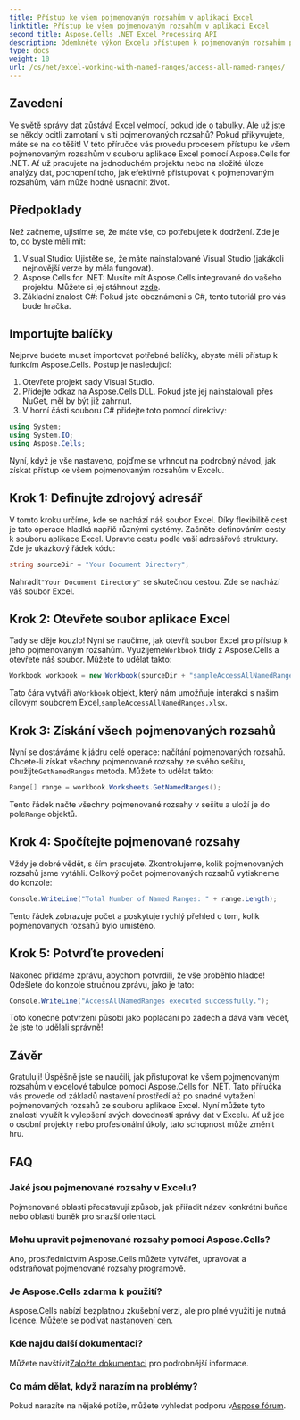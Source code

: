```yaml
---
title: Přístup ke všem pojmenovaným rozsahům v aplikaci Excel
linktitle: Přístup ke všem pojmenovaným rozsahům v aplikaci Excel
second_title: Aspose.Cells .NET Excel Processing API
description: Odemkněte výkon Excelu přístupem k pojmenovaným rozsahům pomocí našeho snadného průvodce pomocí Aspose.Cells pro .NET. Ideální pro správu dat.
type: docs
weight: 10
url: /cs/net/excel-working-with-named-ranges/access-all-named-ranges/
---
```

## Zavedení
Ve světě správy dat zůstává Excel velmocí, pokud jde o tabulky. Ale už jste se někdy ocitli zamotaní v síti pojmenovaných rozsahů? Pokud přikyvujete, máte se na co těšit! V této příručce vás provedu procesem přístupu ke všem pojmenovaným rozsahům v souboru aplikace Excel pomocí Aspose.Cells for .NET. Ať už pracujete na jednoduchém projektu nebo na složité úloze analýzy dat, pochopení toho, jak efektivně přistupovat k pojmenovaným rozsahům, vám může hodně usnadnit život.
## Předpoklady
Než začneme, ujistíme se, že máte vše, co potřebujete k dodržení. Zde je to, co byste měli mít:
1. Visual Studio: Ujistěte se, že máte nainstalované Visual Studio (jakákoli nejnovější verze by měla fungovat).
2.  Aspose.Cells for .NET: Musíte mít Aspose.Cells integrované do vašeho projektu. Můžete si jej stáhnout z[zde](https://releases.aspose.com/cells/net/).
3. Základní znalost C#: Pokud jste obeznámeni s C#, tento tutoriál pro vás bude hračka.
## Importujte balíčky
Nejprve budete muset importovat potřebné balíčky, abyste měli přístup k funkcím Aspose.Cells. Postup je následující:
1. Otevřete projekt sady Visual Studio.
2. Přidejte odkaz na Aspose.Cells DLL. Pokud jste jej nainstalovali přes NuGet, měl by být již zahrnut.
3. V horní části souboru C# přidejte toto pomocí direktivy:
```csharp
using System;
using System.IO;
using Aspose.Cells;
```
Nyní, když je vše nastaveno, pojďme se vrhnout na podrobný návod, jak získat přístup ke všem pojmenovaným rozsahům v Excelu.
## Krok 1: Definujte zdrojový adresář
V tomto kroku určíme, kde se nachází náš soubor Excel. Díky flexibilitě cest je tato operace hladká napříč různými systémy.
Začněte definováním cesty k souboru aplikace Excel. Upravte cestu podle vaší adresářové struktury. Zde je ukázkový řádek kódu:
```csharp
string sourceDir = "Your Document Directory";
```
 Nahradit`"Your Document Directory"` se skutečnou cestou. Zde se nachází váš soubor Excel.
## Krok 2: Otevřete soubor aplikace Excel
Tady se děje kouzlo! Nyní se naučíme, jak otevřít soubor Excel pro přístup k jeho pojmenovaným rozsahům.
 Využijeme`Workbook` třídy z Aspose.Cells a otevřete náš soubor. Můžete to udělat takto:
```csharp
Workbook workbook = new Workbook(sourceDir + "sampleAccessAllNamedRanges.xlsx");
```
Tato čára vytváří a`Workbook` objekt, který nám umožňuje interakci s naším cílovým souborem Excel,`sampleAccessAllNamedRanges.xlsx`. 
## Krok 3: Získání všech pojmenovaných rozsahů
Nyní se dostáváme k jádru celé operace: načítání pojmenovaných rozsahů.
 Chcete-li získat všechny pojmenované rozsahy ze svého sešitu, použijte`GetNamedRanges` metoda. Můžete to udělat takto:
```csharp
Range[] range = workbook.Worksheets.GetNamedRanges();
```
 Tento řádek načte všechny pojmenované rozsahy v sešitu a uloží je do pole`Range` objektů. 
## Krok 4: Spočítejte pojmenované rozsahy
Vždy je dobré vědět, s čím pracujete. Zkontrolujeme, kolik pojmenovaných rozsahů jsme vytáhli.
Celkový počet pojmenovaných rozsahů vytiskneme do konzole:
```csharp
Console.WriteLine("Total Number of Named Ranges: " + range.Length);
```
Tento řádek zobrazuje počet a poskytuje rychlý přehled o tom, kolik pojmenovaných rozsahů bylo umístěno.
## Krok 5: Potvrďte provedení
Nakonec přidáme zprávu, abychom potvrdili, že vše proběhlo hladce!
Odešlete do konzole stručnou zprávu, jako je tato:
```csharp
Console.WriteLine("AccessAllNamedRanges executed successfully.");
```
Toto konečné potvrzení působí jako poplácání po zádech a dává vám vědět, že jste to udělali správně!
## Závěr
Gratuluji! Úspěšně jste se naučili, jak přistupovat ke všem pojmenovaným rozsahům v excelové tabulce pomocí Aspose.Cells for .NET. Tato příručka vás provede od základů nastavení prostředí až po snadné vytažení pojmenovaných rozsahů ze souboru aplikace Excel. Nyní můžete tyto znalosti využít k vylepšení svých dovedností správy dat v Excelu. Ať už jde o osobní projekty nebo profesionální úkoly, tato schopnost může změnit hru.
## FAQ
### Jaké jsou pojmenované rozsahy v Excelu?
Pojmenované oblasti představují způsob, jak přiřadit název konkrétní buňce nebo oblasti buněk pro snazší orientaci.
### Mohu upravit pojmenované rozsahy pomocí Aspose.Cells?
Ano, prostřednictvím Aspose.Cells můžete vytvářet, upravovat a odstraňovat pojmenované rozsahy programově.
### Je Aspose.Cells zdarma k použití?
 Aspose.Cells nabízí bezplatnou zkušební verzi, ale pro plné využití je nutná licence. Můžete se podívat na[stanovení cen](https://purchase.aspose.com/buy).
### Kde najdu další dokumentaci?
 Můžete navštívit[Založte dokumentaci](https://reference.aspose.com/cells/net/) pro podrobnější informace.
### Co mám dělat, když narazím na problémy?
 Pokud narazíte na nějaké potíže, můžete vyhledat podporu v[Aspose fórum](https://forum.aspose.com/c/cells/9).